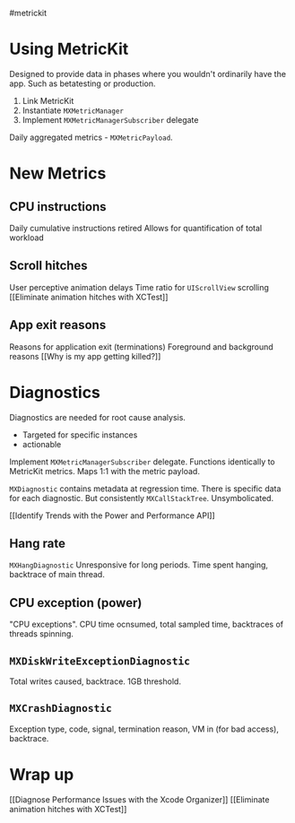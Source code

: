 #metrickit

# Using MetricKit
Designed to provide data in phases where you wouldn't ordinarily have the app.  Such as betatesting or production.

1.  Link MetricKit
2.  Instantiate `MXMetricManager`
3.  Implement `MXMetricManagerSubscriber` delegate

Daily aggregated metrics - `MXMetricPayload`.  

# New Metrics
## CPU instructions
Daily cumulative instructions retired
Allows for quantification of total workload

## Scroll hitches
User perceptive animation delays
Time ratio for `UIScrollView` scrolling
[[Eliminate animation hitches with XCTest]]

## App exit reasons
Reasons for application exit (terminations)
Foreground and background reasons
[[Why is my app getting killed?]]

# Diagnostics
Diagnostics are needed for root cause analysis.
* Targeted for specific instances
* actionable

Implement `MXMetricManagerSubscriber` delegate.  Functions identically to MetricKit metrics.  Maps 1:1 with the metric payload.

`MXDiagnostic` contains metadata at regression time.  There is specific data for each diagnostic.  But consistently `MXCallStackTree`.  Unsymbolicated.

[[Identify Trends with the Power and Performance API]]

## Hang rate
`MXHangDiagnostic`  Unresponsive for long periods.  Time spent hanging, backtrace of main thread.

## CPU exception (power)
"CPU exceptions".  CPU time ocnsumed, total sampled time, backtraces of threads spinning.

## `MXDiskWriteExceptionDiagnostic`
Total writes caused, backtrace.  1GB threshold.

## `MXCrashDiagnostic`
Exception type, code, signal, termination reason, VM in (for bad access), backtrace.


# Wrap up
[[Diagnose Performance Issues with the Xcode Organizer]]
[[Eliminate animation hitches with XCTest]]